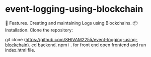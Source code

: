 # event-logging-using-blockchain




🚀 Features.
Creating and maintaining Logs using Blockchains.
📦 Installation.
Clone the repository:


git clone (https://github.com/SHIVAM2255/event-logging-using-blockchain).
cd backend.
npm i .
for front end open frontend and run index.html file.
